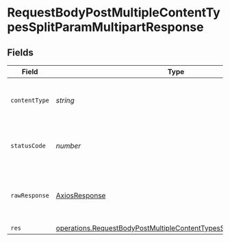 # RequestBodyPostMultipleContentTypesSplitParamMultipartResponse


## Fields

| Field                                                                                                                                                        | Type                                                                                                                                                         | Required                                                                                                                                                     | Description                                                                                                                                                  |
| ------------------------------------------------------------------------------------------------------------------------------------------------------------ | ------------------------------------------------------------------------------------------------------------------------------------------------------------ | ------------------------------------------------------------------------------------------------------------------------------------------------------------ | ------------------------------------------------------------------------------------------------------------------------------------------------------------ |
| `contentType`                                                                                                                                                | *string*                                                                                                                                                     | :heavy_check_mark:                                                                                                                                           | HTTP response content type for this operation                                                                                                                |
| `statusCode`                                                                                                                                                 | *number*                                                                                                                                                     | :heavy_check_mark:                                                                                                                                           | HTTP response status code for this operation                                                                                                                 |
| `rawResponse`                                                                                                                                                | [AxiosResponse](https://axios-http.com/docs/res_schema)                                                                                                      | :heavy_minus_sign:                                                                                                                                           | Raw HTTP response; suitable for custom response parsing                                                                                                      |
| `res`                                                                                                                                                        | [operations.RequestBodyPostMultipleContentTypesSplitParamMultipartRes](../../models/operations/requestbodypostmultiplecontenttypessplitparammultipartres.md) | :heavy_minus_sign:                                                                                                                                           | OK                                                                                                                                                           |